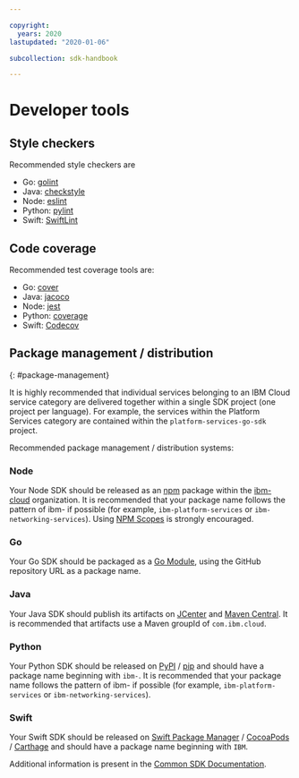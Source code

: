 ```yaml
---

copyright:
  years: 2020
lastupdated: "2020-01-06"

subcollection: sdk-handbook

---
```


# Developer tools

## Style checkers

Recommended style checkers are

- Go: [golint](https://github.com/golang/lint)
- Java: [checkstyle](http://checkstyle.sourceforge.net/)
- Node: [eslint](https://eslint.org/)
- Python: [pylint](https://www.pylint.org/)
- Swift: [SwiftLint](https://github.com/realm/SwiftLint)

## Code coverage

Recommended test coverage tools are:

- Go: [cover](https://golang.org/cmd/cover/)
- Java: [jacoco](http://www.jacoco.org/jacoco/trunk/index.html)
- Node: [jest](https://jestjs.io/)
- Python: [coverage](https://pypi.python.org/pypi/coverage)
- Swift: [Codecov](https://codecov.io/)

## Package management / distribution
{: #package-management}

It is highly recommended that individual services belonging to an IBM Cloud service category are delivered together within a single SDK project (one project per language). For example, the services within the Platform Services category are contained within the `platform-services-go-sdk` project.

Recommended package management / distribution systems:

### Node
Your Node SDK should be released as an [npm](https://www.npmjs.com/) package within the [ibm-cloud](https://www.npmjs.com/org/ibm-cloud) organization. It is recommended that your package name follows the pattern of ibm-<service-category> if possible (for example, `ibm-platform-services` or `ibm-networking-services`). Using [NPM Scopes](/docs/sdk-handbook?topic=sdk-handbook-node#node-publishing) is strongly encouraged.

### Go
Your Go SDK should be packaged as a [Go Module](https://blog.golang.org/using-go-modules), using the GitHub repository URL as a package name.

### Java
Your Java SDK should publish its artifacts on [JCenter](https://bintray.com/bintray/jcenter) and [Maven Central](https://search.maven.org/).  It is recommended that artifacts use a Maven groupId of `com.ibm.cloud`.

### Python
Your Python SDK should be released on [PyPI](https://pypi.python.org/) / [pip](https://pypi.python.org/pypi/pip) and should have a package name beginning with `ibm-`. It is recommended that your package name follows the pattern of ibm-<service-category> if possible (for example, `ibm-platform-services` or `ibm-networking-services`).

### Swift
Your Swift SDK should be released on [Swift Package Manager](https://swift.org/package-manager/) / [CocoaPods](https://cocoapods.org/) / [Carthage](https://github.com/Carthage/Carthage) and should have a package name beginning with `IBM`.

Additional information is present in the [Common SDK Documentation](https://github.com/IBM/ibm-cloud-sdk-common).
